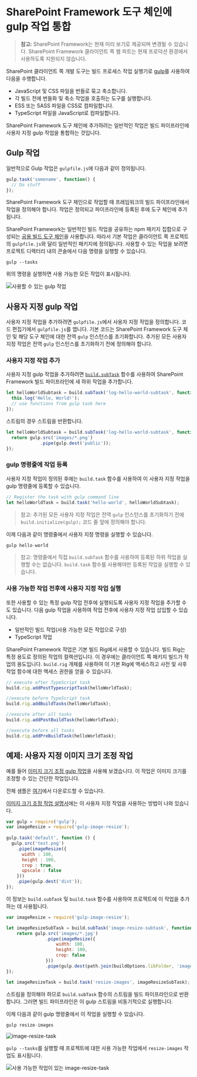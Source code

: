 # <a name="integrate-gulp-tasks-in-sharepoint-framework-toolchain"></a>SharePoint Framework 도구 체인에 gulp 작업 통합

>**참고:** SharePoint Framework는 현재 미리 보기로 제공되며 변경될 수 있습니다. SharePoint Framework 클라이언트 쪽 웹 파트는 현재 프로덕션 환경에서 사용하도록 지원되지 않습니다.

SharePoint 클라이언트 쪽 개발 도구는 빌드 프로세스 작업 실행기로 [gulp](http://gulpjs.com/)를 사용하여 다음을 수행합니다.

* JavaScript 및 CSS 파일을 번들로 묶고 축소합니다.
* 각 빌드 전에 번들화 및 축소 작업을 호출하는 도구를 실행합니다.
* ESS 또는 SASS 파일을 CSS로 컴파일합니다.
* TypeScript 파일을 JavaScript로 컴파일합니다.

SharePoint Framework 도구 체인에 추가하려는 일반적인 작업은 빌드 파이프라인에 사용자 지정 gulp 작업을 통합하는 것입니다.

## <a name="gulp-tasks"></a>Gulp 작업
일반적으로 Gulp 작업은 `gulpfile.js`에 다음과 같이 정의됩니다.

```js
gulp.task('somename', function() {
  // Do stuff
});
```

SharePoint Framework 도구 체인으로 작업할 때 프레임워크의 빌드 파이프라인에서 작업을 정의해야 합니다. 작업은 정의되고 파이프라인에 등록된 후에 도구 체인에 추가됩니다.

SharePoint Framework는 일반적인 빌드 작업을 공유하는 npm 패키지 집합으로 구성되는 [공용 빌드 도구 체인](sharepoint-framework-toolchain.md#common-build-tools-packages)을 사용합니다. 따라서 기본 작업은 클라이언트 쪽 프로젝트의 `gulpfile.js`와 달리 일반적인 패키지에 정의됩니다. 사용할 수 있는 작업을 보려면 프로젝트 디렉터리 내의 콘솔에서 다음 명령을 실행할 수 있습니다.

```
gulp --tasks
```

위의 명령을 실행하면 사용 가능한 모든 작업이 표시됩니다.

![사용할 수 있는 gulp 작업](../../images/gulp-tasks-available.png)

## <a name="custom-gulp-tasks"></a>사용자 지정 gulp 작업
사용자 지정 작업을 추가하려면 `gulpfile.js`에서 사용자 지정 작업을 정의합니다. 코드 편집기에서 `gulpfile.js`를 엽니다. 기본 코드는 SharePoint Framework 도구 체인 및 해당 도구 체인에 대한 전역 `gulp` 인스턴스를 초기화합니다. 추가된 모든 사용자 지정 작업은 전역 `gulp` 인스턴스를 초기화하기 전에 정의해야 합니다.

### <a name="add-your-custom-task"></a>사용자 지정 작업 추가
사용자 지정 gulp 작업을 추가하려면 [`build.subTask`](https://github.com/Microsoft/gulp-core-build#defining-a-custom-task) 함수를 사용하여 SharePoint Framework 빌드 파이프라인에 새 하위 작업을 추가합니다.

```js
let helloWorldSubtask = build.subTask('log-hello-world-subtask', function(gulp, buildOptions, done) {
  this.log('Hello, World!');   
  // use functions from gulp task here  
});
```

스트림의 경우 스트림을 반환합니다.

```js
let helloWorldSubtask = build.subTask('log-hello-world-subtask', function(gulp, buildOptions, done) {
  return gulp.src('images/*.png')
             .pipe(gulp.dest('public'));
});
```

### <a name="register-your-task-with-gulp-command-line"></a>gulp 명령줄에 작업 등록
사용자 지정 작업이 정의된 후에는 `build.task` 함수를 사용하여 이 사용자 지정 작업을 gulp 명령줄에 등록할 수 있습니다.

```js
// Register the task with gulp command line
let helloWorldTask = build.task('hello-world', helloWorldSubtask);
```

>참고: 추가된 모든 사용자 지정 작업은 전역 `gulp` 인스턴스를 초기화하기 전에 `build.initialize(gulp);` 코드 줄 앞에 정의해야 합니다.

이제 다음과 같이 명령줄에서 사용자 지정 명령을 실행할 수 있습니다.

```js
gulp hello-world
```

>참고: 명령줄에서 직접 `build.subTask` 함수를 사용하여 등록된 하위 작업을 실행할 수는 없습니다. `build.task` 함수를 사용해야만 등록된 작업을 실행할 수 있습니다.

### <a name="execute-your-custom-task-before-or-after-available-tasks"></a>사용 가능한 작업 전후에 사용자 지정 작업 실행
또한 사용할 수 있는 특정 gulp 작업 전후에 실행되도록 사용자 지정 작업을 추가할 수도 있습니다. 다음 gulp 작업을 사용하여 작업 전후에 사용자 지정 작업 삽입할 수 있습니다.

- 일반적인 빌드 작업(사용 가능한 모든 작업으로 구성)
- TypeScript 작업

SharePoint Framework 작업은 기본 빌드 Rig에서 사용할 수 있습니다. 빌드 Rig는 특정 용도로 정의된 작업의 컬렉션입니다. 이 경우에는 클라이언트 쪽 패키지 빌드가 작업의 용도입니다. `build.rig` 개체를 사용하여 이 기본 Rig에 액세스하고 사전 및 사후 작업 함수에 대한 액세스 권한을 얻을 수 있습니다.
 
```js
// execute after TypeScript task
build.rig.addPostTypescriptTask(helloWorldTask);

//execute before TypeScript task
build.rig.addBuildTasks(helloWorldTask);

//execute after all tasks
build.rig.addPostBuildTask(helloWorldTask);

//execute before all tasks
build.rig.addPreBuildTask(helloWorldTask);
```

## <a name="example-custom-image-resize-task"></a>예제: 사용자 지정 이미지 크기 조정 작업
예를 들어 [이미지 크기 조정 gulp 작업](https://www.npmjs.com/package/gulp-image-resize)을 사용해 보겠습니다.  이 작업은 이미지 크기를 조정할 수 있는 간단한 작업입니다.

전체 샘플은 [여기](https://aka.ms/spfx-extend-gulp-sample)에서 다운로드할 수 있습니다.

[이미지 크기 조정 작업 설명서](https://www.npmjs.com/package/gulp-image-resize#example)에는 이 사용자 지정 작업을 사용하는 방법이 나와 있습니다.

```js
var gulp = require('gulp');
var imageResize = require('gulp-image-resize');
 
gulp.task('default', function () {
  gulp.src('test.png')
    .pipe(imageResize({
      width : 100,
      height : 100,
      crop : true,
      upscale : false
    }))
    .pipe(gulp.dest('dist'));
});
```

이 정보는 `build.subTask` 및 `build.task` 함수를 사용하여 프로젝트에 이 작업을 추가하는 데 사용됩니다.

```js
var imageResize = require('gulp-image-resize');

let imageResizeSubTask = build.subTask('image-resize-subtask', function(gulp, buildOptions, done){
    return gulp.src('images/*.jpg')
               .pipe(imageResize({
                   width: 100,
                   height: 100,
                   crop: false                   
               }))
               .pipe(gulp.dest(path.join(buildOptions.libFolder, 'images')))
});

let imageResizeTask = build.task('resize-images', imageResizeSubTask);
```

스트림을 정의해야 하므로 `build.subTask` 함수의 스트림을 빌드 파이프라인으로 반환합니다. 그러면 빌드 파이프라인은 이 gulp 스트림을 비동기적으로 실행합니다. 

이제 다음과 같이 gulp 명령줄에서 이 작업을 실행할 수 있습니다.

```js
gulp resize-images
```

![image-resize-task](../../images/gulp-extend-image-resize-task.png)

`gulp --tasks`를 실행할 때 프로젝트에 대한 사용 가능한 작업에서 `resize-images` 작업도 표시됩니다.

![사용 가능한 작업이 있는 image-resize-task](../../images/gulp-extend-image-resize-available-tasks.png)




